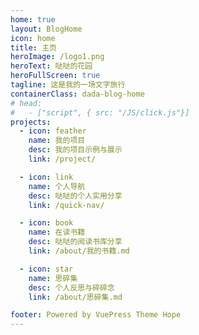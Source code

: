 ```yaml
---
home: true
layout: BlogHome
icon: home
title: 主页
heroImage: /logo1.png
heroText: 哒哒的花园
heroFullScreen: true
tagline: 这是我的一场文字旅行
containerClass: dada-blog-home
# head:
#   - ["script", { src: "/JS/click.js"}]
projects:
  - icon: feather
    name: 我的项目
    desc: 我的项目示例与展示
    link: /project/

  - icon: link
    name: 个人导航
    desc: 哒哒的个人实用分享
    link: /quick-nav/

  - icon: book
    name: 在读书籍
    desc: 哒哒的阅读书库分享
    link: /about/我的书籍.md

  - icon: star
    name: 思碎集
    desc: 个人反思与碎碎念
    link: /about/思碎集.md

footer: Powered by VuePress Theme Hope
---
```

